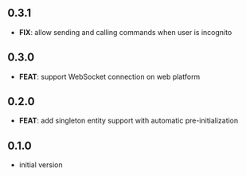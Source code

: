 ## 0.3.1

- **FIX**: allow sending and calling commands when user is incognito

## 0.3.0

- **FEAT**: support WebSocket connection on web platform

## 0.2.0

- **FEAT**: add singleton entity support with automatic pre-initialization

## 0.1.0

- initial version
